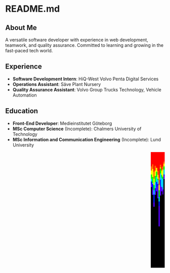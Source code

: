 # README.md

## About Me

A versatile software developer with experience in web development, teamwork, and quality assurance. Committed to learning and growing in the fast-paced tech world.

## Experience

- **Software Development Intern**: HiQ-West Volvo Penta Digital Services
- **Operations Assistant**: Säve Plant Nursery
- **Quality Assurance Assistant**: Volvo Group Trucks Technology, Vehicle Automation

## Education

- **Front-End Developer**: Medieinstitutet Göteborg
- **MSc Computer Science** (Incomplete): Chalmers University of Technology
- **MSc Information and Communication Engineering** (Incomplete): Lund University

<picture style="float: right">
 <source media="(prefers-color-scheme: dark)" srcset="/bar.png">
 <source media="(prefers-color-scheme: light)" srcset="/bar.png">
 <img alt="YOUR-ALT-TEXT" src="/bar.png">
</picture>

